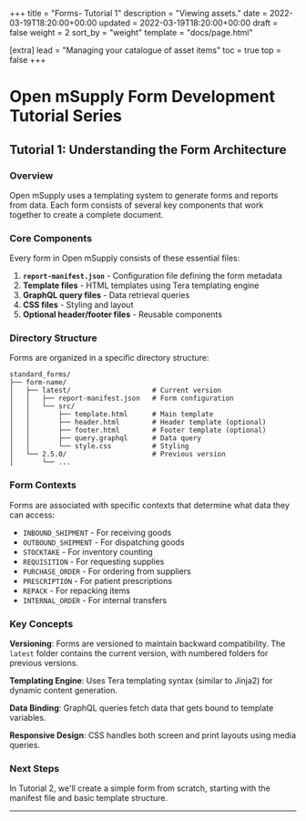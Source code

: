 +++
title = "Forms- Tutorial 1"
description = "Viewing assets."
date = 2022-03-19T18:20:00+00:00
updated = 2022-03-19T18:20:00+00:00
draft = false
weight = 2
sort_by = "weight"
template = "docs/page.html"

[extra]
lead = "Managing your catalogue of asset items"
toc = true
top = false
+++

# Open mSupply Form Development Tutorial Series

## Tutorial 1: Understanding the Form Architecture

### Overview
Open mSupply uses a templating system to generate forms and reports from data. Each form consists of several key components that work together to create a complete document.

### Core Components

Every form in Open mSupply consists of these essential files:

1. **`report-manifest.json`** - Configuration file defining the form metadata
2. **Template files** - HTML templates using Tera templating engine
3. **GraphQL query files** - Data retrieval queries
4. **CSS files** - Styling and layout
5. **Optional header/footer files** - Reusable components

### Directory Structure

Forms are organized in a specific directory structure:

```
standard_forms/
├── form-name/
│   ├── latest/                    # Current version
│   │   ├── report-manifest.json   # Form configuration
│   │   └── src/
│   │       ├── template.html      # Main template
│   │       ├── header.html        # Header template (optional)
│   │       ├── footer.html        # Footer template (optional)
│   │       ├── query.graphql      # Data query
│   │       └── style.css          # Styling
│   └── 2.5.0/                     # Previous version
│       └── ...
```

### Form Contexts

Forms are associated with specific contexts that determine what data they can access:

- `INBOUND_SHIPMENT` - For receiving goods
- `OUTBOUND_SHIPMENT` - For dispatching goods  
- `STOCKTAKE` - For inventory counting
- `REQUISITION` - For requesting supplies
- `PURCHASE_ORDER` - For ordering from suppliers
- `PRESCRIPTION` - For patient prescriptions
- `REPACK` - For repacking items
- `INTERNAL_ORDER` - For internal transfers

### Key Concepts

**Versioning**: Forms are versioned to maintain backward compatibility. The `latest` folder contains the current version, with numbered folders for previous versions.

**Templating Engine**: Uses Tera templating syntax (similar to Jinja2) for dynamic content generation.

**Data Binding**: GraphQL queries fetch data that gets bound to template variables.

**Responsive Design**: CSS handles both screen and print layouts using media queries.

### Next Steps

In Tutorial 2, we'll create a simple form from scratch, starting with the manifest file and basic template structure.

---

